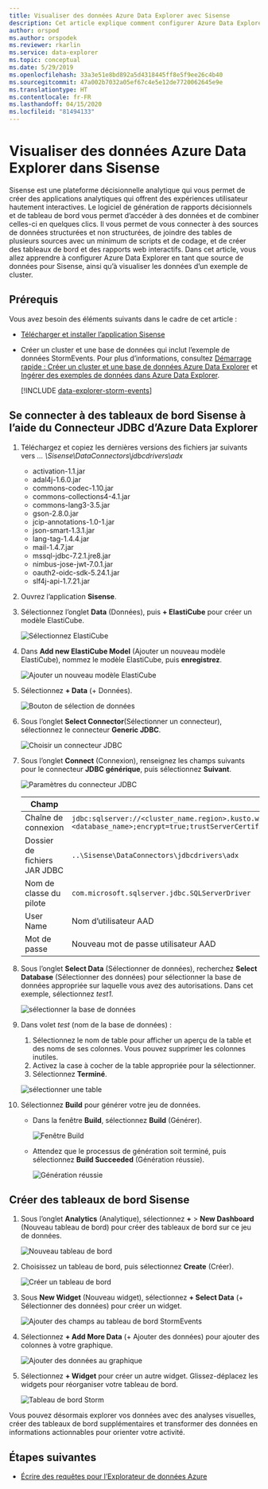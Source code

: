 ```yaml
---
title: Visualiser des données Azure Data Explorer avec Sisense
description: Cet article explique comment configurer Azure Data Explorer en tant que source de données pour Sisense, ainsi que visualiser les données.
author: orspod
ms.author: orspodek
ms.reviewer: rkarlin
ms.service: data-explorer
ms.topic: conceptual
ms.date: 5/29/2019
ms.openlocfilehash: 33a3e51e8bd892a5d4318445ff8e5f9ee26c4b40
ms.sourcegitcommit: 47a002b7032a05ef67c4e5e12de7720062645e9e
ms.translationtype: HT
ms.contentlocale: fr-FR
ms.lasthandoff: 04/15/2020
ms.locfileid: "81494133"
---
```

# <a name="visualize-data-from-azure-data-explorer-in-sisense"></a>Visualiser des données Azure Data Explorer dans Sisense

Sisense est une plateforme décisionnelle analytique qui vous permet de créer des applications analytiques qui offrent des expériences utilisateur hautement interactives. Le logiciel de génération de rapports décisionnels et de tableau de bord vous permet d’accéder à des données et de combiner celles-ci en quelques clics. Il vous permet de vous connecter à des sources de données structurées et non structurées, de joindre des tables de plusieurs sources avec un minimum de scripts et de codage, et de créer des tableaux de bord et des rapports web interactifs. Dans cet article, vous allez apprendre à configurer Azure Data Explorer en tant que source de données pour Sisense, ainsi qu’à visualiser les données d’un exemple de cluster.

## <a name="prerequisites"></a>Prérequis

Vous avez besoin des éléments suivants dans le cadre de cet article :

* [Télécharger et installer l’application Sisense](https://documentation.sisense.com/latest/getting-started/download-install.htm) 

* Créer un cluster et une base de données qui inclut l’exemple de données StormEvents. Pour plus d’informations, consultez [Démarrage rapide : Créer un cluster et une base de données Azure Data Explorer](create-cluster-database-portal.md) et [Ingérer des exemples de données dans Azure Data Explorer](ingest-sample-data.md).

    [!INCLUDE [data-explorer-storm-events](includes/data-explorer-storm-events.md)]

## <a name="connect-to-sisense-dashboards-using-azure-data-explorer-jdbc-connector"></a>Se connecter à des tableaux de bord Sisense à l’aide du Connecteur JDBC d’Azure Data Explorer

1. Téléchargez et copiez les dernières versions des fichiers jar suivants vers *... \Sisense\DataConnectors\jdbcdrivers\adx* 

    * activation-1.1.jar
    * adal4j-1.6.0.jar
    * commons-codec-1.10.jar
    * commons-collections4-4.1.jar
    * commons-lang3-3.5.jar
    * gson-2.8.0.jar
    * jcip-annotations-1.0-1.jar
    * json-smart-1.3.1.jar
    * lang-tag-1.4.4.jar
    * mail-1.4.7.jar
    * mssql-jdbc-7.2.1.jre8.jar
    * nimbus-jose-jwt-7.0.1.jar
    * oauth2-oidc-sdk-5.24.1.jar
    * slf4j-api-1.7.21.jar
    
1. Ouvrez l’application **Sisense**.
1. Sélectionnez l’onglet **Data** (Données), puis **+ ElastiCube** pour créer un modèle ElastiCube.
    
    ![Sélectionnez ElastiCube](media/sisense/data-select-elasticube.png)

1. Dans **Add new ElastiCube Model** (Ajouter un nouveau modèle ElastiCube), nommez le modèle ElastiCube, puis **enregistrez**.
   
    ![Ajouter un nouveau modèle ElastiCube](media/sisense/add-new-elasticube-model.png)

1. Sélectionnez **+ Data** (+ Données).

    ![Bouton de sélection de données](media/sisense/select-data.png)

1. Sous l’onglet **Select Connector**(Sélectionner un connecteur), sélectionnez le connecteur **Generic JDBC**.

    ![Choisir un connecteur JDBC](media/sisense/select-connector.png)

1. Sous l’onglet **Connect** (Connexion), renseignez les champs suivants pour le connecteur **JDBC générique**, puis sélectionnez **Suivant**.

    ![Paramètres du connecteur JDBC](media/sisense/jdbc-connector.png)

    |Champ |Description |
    |---------|---------|
    |Chaîne de connexion     |   `jdbc:sqlserver://<cluster_name.region>.kusto.windows.net:1433;database=<database_name>;encrypt=true;trustServerCertificate=false;hostNameInCertificate=*.kusto.windows.net;loginTimeout=30;authentication=ActiveDirectoryPassword`      |
    |Dossier de fichiers JAR JDBC  |    `..\Sisense\DataConnectors\jdbcdrivers\adx`     |
    |Nom de classe du pilote    |   `com.microsoft.sqlserver.jdbc.SQLServerDriver`      |
    |User Name   |    Nom d’utilisateur AAD     |
    |Mot de passe     |   Nouveau mot de passe utilisateur AAD      |

1. Sous l’onglet **Select Data** (Sélectionner de données), recherchez **Select Database** (Sélectionner des données) pour sélectionner la base de données appropriée sur laquelle vous avez des autorisations. Dans cet exemple, sélectionnez *test1*.

    ![sélectionner la base de données](media/sisense/select-database.png)

1. Dans volet *test* (nom de la base de données) :
    1. Sélectionnez le nom de table pour afficher un aperçu de la table et des noms de ses colonnes. Vous pouvez supprimer les colonnes inutiles.
    1. Activez la case à cocher de la table appropriée pour la sélectionner. 
    1. Sélectionnez **Terminé**.

    ![sélectionner une table](media/sisense/select-table-see-columns.png)    

1. Sélectionnez **Build** pour générer votre jeu de données. 

    * Dans la fenêtre **Build**, sélectionnez **Build** (Générer).

      ![Fenêtre Build](media/sisense/build-window.png)

    * Attendez que le processus de génération soit terminé, puis sélectionnez **Build Succeeded** (Génération réussie).

      ![Génération réussie](media/sisense/build-succeeded.png)

## <a name="create-sisense-dashboards"></a>Créer des tableaux de bord Sisense

1. Sous l’onglet **Analytics** (Analytique), sélectionnez **+**  > **New Dashboard** (Nouveau tableau de bord) pour créer des tableaux de bord sur ce jeu de données.

    ![Nouveau tableau de bord](media/sisense/new-dashboard.png)

1. Choisissez un tableau de bord, puis sélectionnez **Create** (Créer). 

    ![Créer un tableau de bord](media/sisense/create-dashboard.png)

1. Sous **New Widget** (Nouveau widget), sélectionnez **+ Select Data** (+ Sélectionner des données) pour créer un widget. 

    ![Ajouter des champs au tableau de bord StormEvents](media/sisense/storm-dashboard-add-field.png)  

1. Sélectionnez **+ Add More Data** (+ Ajouter des données) pour ajouter des colonnes à votre graphique. 

    ![Ajouter des données au graphique](media/sisense/add-more-data.png)

1. Sélectionnez **+ Widget** pour créer un autre widget. Glissez-déplacez les widgets pour réorganiser votre tableau de bord.

    ![Tableau de bord Storm](media/sisense/final-dashboard.png)

Vous pouvez désormais explorer vos données avec des analyses visuelles, créer des tableaux de bord supplémentaires et transformer des données en informations actionnables pour orienter votre activité.

## <a name="next-steps"></a>Étapes suivantes

* [Écrire des requêtes pour l’Explorateur de données Azure](write-queries.md)

